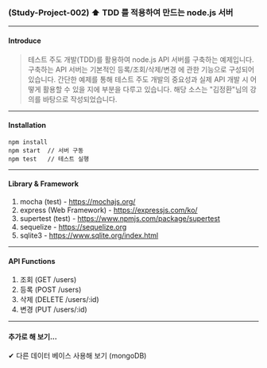 ### (Study-Project-002) ⬆ TDD 를 적용하여 만드는 node.js 서버    
---

#### Introduce
> 테스트 주도 개발(TDD)를 활용하여 node.js API 서버를 구축하는 예제입니다. 구축하는 API 서버는 기본적인 등록/조회/삭제/변경 에 관한 기능으로 구성되어 있습니다. 간단한 예제를 통해 테스트 주도 개발의 중요성과 실제 API 개발 시 어떻게 활용할 수 있을 지에 부분을 다루고 있습니다. 해당 소스는 "김정환"님의 강의를 바탕으로 작성되었습니다.
---
#### Installation
```
npm install
npm start  // 서버 구동
npm test   // 테스트 실행
```
---   
#### Library & Framework  
1. mocha (test) - https://mochajs.org/
2. express (Web Framework) - https://expressjs.com/ko/
3. supertest (test) - https://www.npmjs.com/package/supertest 
4. sequelize - https://sequelize.org
5. sqlite3 - https://www.sqlite.org/index.html   
---
#### API Functions
1. 조회 (GET /users)
2. 등록 (POST /users)
3. 삭제 (DELETE /users/:id)
4. 변경 (PUT /users/:id)   
---
#### 추가로 해 보기...  
✔ 다른 데이터 베이스 사용해 보기 (mongoDB)
